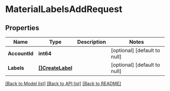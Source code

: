 # MaterialLabelsAddRequest

## Properties
Name | Type | Description | Notes
------------ | ------------- | ------------- | -------------
**AccountId** | **int64** |  | [optional] [default to null]
**Labels** | [**[]CreateLabel**](create_label.md) |  | [optional] [default to null]

[[Back to Model list]](../README.md#documentation-for-models) [[Back to API list]](../README.md#documentation-for-api-endpoints) [[Back to README]](../README.md)


